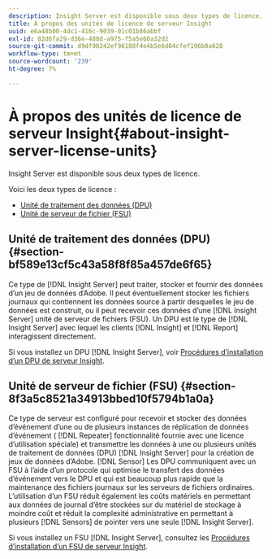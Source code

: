 ```yaml
---
description: Insight Server est disponible sous deux types de licence.
title: À propos des unités de licence de serveur Insight
uuid: e6a48b00-4dc1-416c-9039-01c01b86abbf
exl-id: 82d6fa29-d36e-480d-a975-f5a5e60a32d2
source-git-commit: d9df90242ef96188f4e4b5e6d04cfef196b0a628
workflow-type: tm+mt
source-wordcount: '239'
ht-degree: 7%

---
```


# À propos des unités de licence de serveur Insight{#about-insight-server-license-units}

Insight Server est disponible sous deux types de licence.

Voici les deux types de licence :

* [Unité de traitement des données (DPU)](../../../home/c-inst-svr/c-install-ins-svr/c-abt-inst-svr-lic-units.md#section-bf589e13cf5c43a58f8f85a457de6f65)
* [Unité de serveur de fichier (FSU)](../../../home/c-inst-svr/c-install-ins-svr/c-abt-inst-svr-lic-units.md#section-8f3a5c8521a34913bbed10f5794b1a0a)

## Unité de traitement des données (DPU) {#section-bf589e13cf5c43a58f8f85a457de6f65}

Ce type de [!DNL Insight Server] peut traiter, stocker et fournir des données d’un jeu de données d’Adobe. Il peut éventuellement stocker les fichiers journaux qui contiennent les données source à partir desquelles le jeu de données est construit, ou il peut recevoir ces données d’une [!DNL Insight Server] unité de serveur de fichiers (FSU). Un DPU est le type de [!DNL Insight Server] avec lequel les clients [!DNL Insight] et [!DNL Report] interagissent directement.

Si vous installez un DPU [!DNL Insight Server], voir [Procédures d’installation d’un DPU de serveur Insight](../../../home/c-inst-svr/c-install-ins-svr/t-install-proc-inst-svr-dpu/t-install-proc-inst-svr-dpu.md#task-ce1ac85294604467ab750b24176d25bc).

## Unité de serveur de fichier (FSU) {#section-8f3a5c8521a34913bbed10f5794b1a0a}

Ce type de serveur est configuré pour recevoir et stocker des données d’événement d’une ou de plusieurs instances de réplication de données d’événement ( [!DNL Repeater] fonctionnalité fournie avec une licence d’utilisation spéciale) et transmettre les données à une ou plusieurs unités de traitement de données (DPU) [!DNL Insight Server] pour la création de jeux de données d’Adobe. [!DNL Sensor] Les DPU communiquent avec un FSU à l’aide d’un protocole qui optimise le transfert des données d’événement vers le DPU et qui est beaucoup plus rapide que la maintenance des fichiers journaux sur les serveurs de fichiers ordinaires. L’utilisation d’un FSU réduit également les coûts matériels en permettant aux données de journal d’être stockées sur du matériel de stockage à moindre coût et réduit la complexité administrative en permettant à plusieurs [!DNL Sensors] de pointer vers une seule [!DNL Insight Server].

Si vous installez un FSU [!DNL Insight Server], consultez les [Procédures d’installation d’un FSU de serveur Insight](../../../home/c-inst-svr/c-install-ins-svr/t-inst-proc-fsu.md#task-e4a4a791b6694119ba45b36f3e573016).
